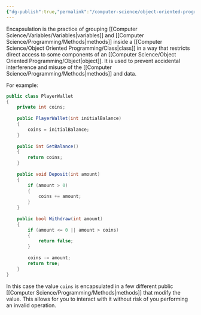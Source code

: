 ```yaml
---
{"dg-publish":true,"permalink":"/computer-science/object-oriented-programming/encapsulation/","tags":["unfinished","beginner"]}
---
```


Encapsulation is the practice of grouping [[Computer Science/Variables/Variables\|variables]] and [[Computer Science/Programming/Methods\|methods]] inside a [[Computer Science/Object Oriented Programming/Class\|class]] in a way that restricts direct access to some components of an [[Computer Science/Object Oriented Programming/Object\|object]]. It is used to prevent accidental interference and misuse of the [[Computer Science/Programming/Methods\|methods]] and data.

For example:
```csharp
public class PlayerWallet 
{
    private int coins;
	
    public PlayerWallet(int initialBalance)
    {
        coins = initialBalance;
    }
	
    public int GetBalance()
    {
        return coins;
    }
	
    public void Deposit(int amount)
    {
        if (amount > 0)
        {
            coins += amount;
        }
    }
	
	public bool Withdraw(int amount)
	{
		if (amount <= 0 || amount > coins)
		{
			return false;
		}
		
		coins -= amount;
		return true;
	}
}
```

In this case the value `coins` is encapsulated in a few different public [[Computer Science/Programming/Methods\|methods]] that modify the value. This allows for you to interact with it without risk of you performing an invalid operation.